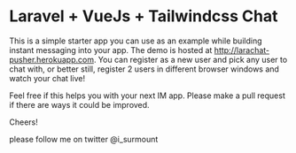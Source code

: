 # Laravel + VueJs + Tailwindcss Chat

This is a simple starter app you can use as an example while building instant messaging into your app. The demo is hosted at http://larachat-pusher.herokuapp.com. You can register as a new user and pick any user to chat with, or better still, register 2 users in different browser windows and watch your chat live!

Feel free if this helps you with your next IM app. Please make a pull request if there are ways it could be improved. 

Cheers!

please follow me on twitter @i_surmount